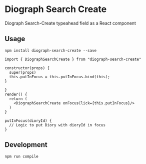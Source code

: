 # Diograph Search Create

Diograph Search-Create typeahead field as a React component

## Usage

```
npm install diograph-search-create --save
```

```
import { DiographSearchCreate } from "diograph-search-create"

constructor(props) {
  super(props)
  this.putInFocus = this.putInFocus.bind(this);
}

}
render() {
  return (
    <DiographSearchCreate onFocusClick={this.putInFocus}/>
  )
}

putInFocus(dioryId) {
  // Logic to put Diory with dioryId in focus
}
```

## Development

```
npm run compile
```


